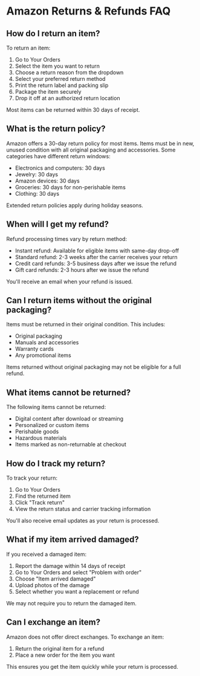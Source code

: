 # Amazon Returns & Refunds FAQ

## How do I return an item?

To return an item:
1. Go to Your Orders
2. Select the item you want to return
3. Choose a return reason from the dropdown
4. Select your preferred return method
5. Print the return label and packing slip
6. Package the item securely
7. Drop it off at an authorized return location

Most items can be returned within 30 days of receipt.

## What is the return policy?

Amazon offers a 30-day return policy for most items. Items must be in new, unused condition with all original packaging and accessories. Some categories have different return windows:

- Electronics and computers: 30 days
- Jewelry: 30 days
- Amazon devices: 30 days
- Groceries: 30 days for non-perishable items
- Clothing: 30 days

Extended return policies apply during holiday seasons.

## When will I get my refund?

Refund processing times vary by return method:

- Instant refund: Available for eligible items with same-day drop-off
- Standard refund: 2-3 weeks after the carrier receives your return
- Credit card refunds: 3-5 business days after we issue the refund
- Gift card refunds: 2-3 hours after we issue the refund

You'll receive an email when your refund is issued.

## Can I return items without the original packaging?

Items must be returned in their original condition. This includes:
- Original packaging
- Manuals and accessories
- Warranty cards
- Any promotional items

Items returned without original packaging may not be eligible for a full refund.

## What items cannot be returned?

The following items cannot be returned:
- Digital content after download or streaming
- Personalized or custom items
- Perishable goods
- Hazardous materials
- Items marked as non-returnable at checkout

## How do I track my return?

To track your return:
1. Go to Your Orders
2. Find the returned item
3. Click "Track return"
4. View the return status and carrier tracking information

You'll also receive email updates as your return is processed.

## What if my item arrived damaged?

If you received a damaged item:
1. Report the damage within 14 days of receipt
2. Go to Your Orders and select "Problem with order"
3. Choose "Item arrived damaged"
4. Upload photos of the damage
5. Select whether you want a replacement or refund

We may not require you to return the damaged item.

## Can I exchange an item?

Amazon does not offer direct exchanges. To exchange an item:
1. Return the original item for a refund
2. Place a new order for the item you want

This ensures you get the item quickly while your return is processed.